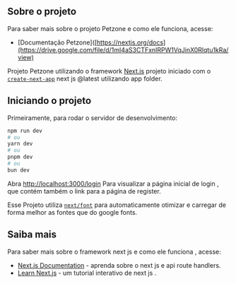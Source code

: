 ## Sobre o projeto


Para saber mais sobre o projeto Petzone e como ele funciona, acesse:

- [Documentação Petzone]([https://nextjs.org/docs](https://drive.google.com/file/d/1mI4aS3CTFxnIRPW1VqJinX0Rlqtu1kRa/view)

Projeto Petzone utilizando o framework  [Next.js](https://nextjs.org/) projeto iniciado com o  [`create-next-app`](https://github.com/vercel/next.js/tree/canary/packages/create-next-app) next js @latest 
utilizando app folder.


## Iniciando o projeto

Primeiramente, para rodar o servidor de desenvolvimento:

```bash
npm run dev
# ou
yarn dev
# ou
pnpm dev
# ou
bun dev
```

Abra [http://localhost:3000/login](http://localhost:3000/logim) Para visualizar a página inicial de login , que contém também o link para a página de register.


Esse Projeto utiliza [`next/font`](https://nextjs.org/docs/basic-features/font-optimization) para automaticamente otimizar e carregar de forma melhor as fontes que do google fonts.

## Saiba mais 


Para saber mais sobre o framework next js e como ele funciona , acesse:

- [Next.js Documentation](https://nextjs.org/docs) - aprenda sobre o next js e api route handlers.
- [Learn Next.js](https://nextjs.org/learn) - um tutorial interativo de next js .




